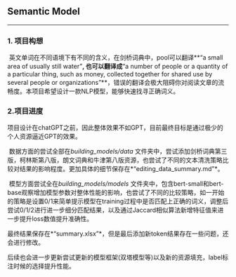 ## Semantic Model

----

### 1. 项目构想

​	英文单词在不同语境下有不同的含义，在剑桥词典中，pool可以翻译**“a small area of usually still water”**, 也可以翻译成**“a number of people or a quantity of a particular thing, such as money, collected together for shared use by several people or organizations”**，错误的翻译会极大阻碍你对阅读文章的流畅度。本项目希望设计一款NLP模型，能够快速找寻正确词义。

### 2.项目进度

​	项目设计在chatGPT之前，因此整体效果不如GPT，目前最终目标是通过极少的个人资源逼近GPT的效果。

​	数据方面的尝试全部在*building_models/data* 文件夹中，尝试添加剑桥词典第三版，柯林斯第八版，朗文词典和牛津第八版资源，也尝试了不同的文本清洗策略比较对结果的影响程度。更加具体的细节保存在*“editing_data_summary.md”*。

​	模型方面尝试全在*building_models/models* 文件夹中，包含bert-small和bert-base观察增加模型参数对整体性能的影响，也尝试了不同的比较策略，如一开始的策略是设置0/1来简单提示模型在training过程中是否匹配上正确的词义，调整后尝试0/1/2进行进一步细分匹配结果，以及通过Jaccard相似算法新增特征值来进一步提升loss数值提升准确性。

​	最终结果保存在*“summary.xlsx”*，但是最后添加新token结果存在一些问题，还会进行修改。

​	后续也会进一步更新尝试更新的模型框架(双塔模型等)以及新的资源填充，label标注时候的选择提升性能。